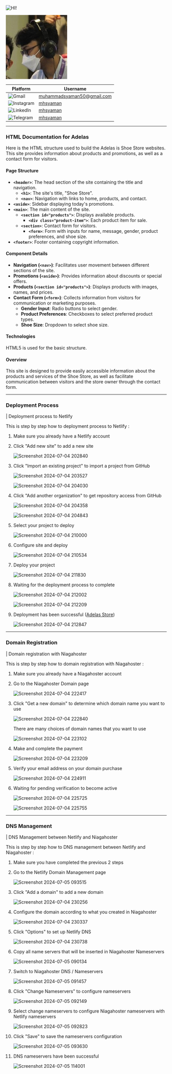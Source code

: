 <!-- [![Review Assignment Due Date](https://classroom.github.com/assets/deadline-readme-button-22041afd0340ce965d47ae6ef1cefeee28c7c493a6346c4f15d667ab976d596c.svg)](https://classroom.github.com/a/_rEaNyCz) -->

![HI!](https://readme-typing-svg.demolab.com?font=Fira+Code&size=80&pause=1000&color=08D750&vCenter=true&random=false&width=700&height=80&lines=Hi+I'm+Syaman!)

![syaman](assets/profile.jpg)

| Platform                                                                                                       | Username                                                        |
| -------------------------------------------------------------------------------------------------------------- | --------------------------------------------------------------- |
| ![Gmail](https://img.shields.io/badge/Gmail-D14836?logo=gmail&logoColor=white&style=for-the-badge)             | [muhammadsyaman50@gmail.com](mailto:muhammadsyaman50@gmail.com) |
| ![Instagram](https://img.shields.io/badge/Instagram-E4405F?logo=instagram&logoColor=white&style=for-the-badge) | [mhsyaman](https://instagram.com/mhsyaman)                      |
| ![LinkedIn](https://img.shields.io/badge/LinkedIn-0077B5?logo=linkedin&logoColor=white&style=for-the-badge)    | [mhsyaman](https://linkedin.com/in/mhsyaman)                    |
| ![Telegram](https://img.shields.io/badge/Telegram-2CA5E0?logo=telegram&logoColor=white&style=for-the-badge)    | [mhsyaman](https://t.me/mhsyaman)                               |

---

### HTML Documentation for Adelas

Here is the HTML structure used to build the Adelas is Shoe Store websites. This site provides information about products and promotions, as well as a contact form for visitors.

#### Page Structure

- **`<header>`**: The head section of the site containing the title and navigation.
  - **`<h1>`**: The site's title, "Shoe Store".
  - **`<nav>`**: Navigation with links to home, products, and contact.
- **`<aside>`**: Sidebar displaying today's promotions.
- **`<main>`**: The main content of the site.
  - **`<section id="products">`**: Displays available products.
    - **`<div class="product-item">`**: Each product item for sale.
  - **`<section>`**: Contact form for visitors.
    - **`<form>`**: Form with inputs for name, message, gender, product preferences, and shoe size.
- **`<footer>`**: Footer containing copyright information.

#### Component Details

- **Navigation (`<nav>`)**: Facilitates user movement between different sections of the site.
- **Promotions (`<aside>`)**: Provides information about discounts or special offers.
- **Products (`<section id="products">`)**: Displays products with images, names, and prices.
- **Contact Form (`<form>`)**: Collects information from visitors for communication or marketing purposes.
  - **Gender Input**: Radio buttons to select gender.
  - **Product Preferences**: Checkboxes to select preferred product types.
  - **Shoe Size**: Dropdown to select shoe size.

#### Technologies

HTML5 is used for the basic structure.

#### Overview

This site is designed to provide easily accessible information about the products and services of the Shoe Store, as well as facilitate communication between visitors and the store owner through the contact form.

---

### Deployment Process

| Deployment process to Netlify

This is step by step how to deployment process to Netlify :

1. Make sure you already have a Netlify account
   
2. Click "Add new site" to add a new site

   ![Screenshot 2024-07-04 202840](https://github.com/revou-fsse-5/module-1-mhsyaman/assets/98678219/b97a49a7-aa7b-414f-b778-0a74c07d57f9)

3. Click "Import an existing project" to import a project from GitHub
   
   ![Screenshot 2024-07-04 203527](https://github.com/revou-fsse-5/module-1-mhsyaman/assets/98678219/279b1fd1-85a3-47a4-bbbb-4de84eb0e24d)

   ![Screenshot 2024-07-04 204030](https://github.com/revou-fsse-5/module-1-mhsyaman/assets/98678219/6f1d41a6-0c63-4022-829d-12c92befc1cf)

4. Click "Add another organization" to get repository access from GitHub

   ![Screenshot 2024-07-04 204358](https://github.com/revou-fsse-5/module-1-mhsyaman/assets/98678219/fa1acd35-dbe8-4057-980e-ba72ef532518)

   ![Screenshot 2024-07-04 204843](https://github.com/revou-fsse-5/module-1-mhsyaman/assets/98678219/ba03acdc-b118-472a-84ab-0b013a0f080a)

5. Select your project to deploy

   ![Screenshot 2024-07-04 210000](https://github.com/revou-fsse-5/module-1-mhsyaman/assets/98678219/2817627a-db55-4bcb-a720-e088ff3fcc4b)

6. Configure site and deploy

   ![Screenshot 2024-07-04 210534](https://github.com/revou-fsse-5/module-1-mhsyaman/assets/98678219/999b5638-d2f9-4f55-8727-85986b69b294)

7. Deploy your project

   ![Screenshot 2024-07-04 211830](https://github.com/revou-fsse-5/module-1-mhsyaman/assets/98678219/f21b1b6c-7311-40af-bbb8-0aa35e5ec6aa)

8. Waiting for the deployment process to complete

   ![Screenshot 2024-07-04 212002](https://github.com/revou-fsse-5/module-1-mhsyaman/assets/98678219/567d99d7-b981-4fef-8ccc-2e94e44aab02)

   ![Screenshot 2024-07-04 212209](https://github.com/revou-fsse-5/module-1-mhsyaman/assets/98678219/4f5e4718-8350-4b80-9ce3-57642db16c19)

9. Deployment has been successful ([Adelas Store](https://adelasstore.netlify.app/))

   ![Screenshot 2024-07-04 212847](https://github.com/revou-fsse-5/module-1-mhsyaman/assets/98678219/5911f78b-34f9-4845-b9d7-2a40749174c2)

---

### Domain Registration

| Domain registration with Niagahoster

This is step by step how to domain registration with Niagahoster :

1. Make sure you already have a Niagahoster account

2. Go to the Niagahoster Domain page

   ![Screenshot 2024-07-04 222417](https://github.com/revou-fsse-5/module-1-mhsyaman/assets/98678219/acd49d47-b091-4ffa-8396-f76b8cb277f4)

3. Click "Get a new domain" to determine which domain name you want to use

   ![Screenshot 2024-07-04 222840](https://github.com/revou-fsse-5/module-1-mhsyaman/assets/98678219/4d9a7ebe-287a-48be-8f80-0db2f0ae6749)
   
   There are many choices of domain names that you want to use

   ![Screenshot 2024-07-04 223102](https://github.com/revou-fsse-5/module-1-mhsyaman/assets/98678219/d43b26a4-33fb-41b3-9bf9-d1ff616e78b2)

4. Make and complete the payment
   
   ![Screenshot 2024-07-04 223209](https://github.com/revou-fsse-5/module-1-mhsyaman/assets/98678219/9a33cbf9-8222-42bc-8fa7-824c68e0a1d6)

5. Verify your email address on your domain purchase

   ![Screenshot 2024-07-04 224911](https://github.com/revou-fsse-5/module-1-mhsyaman/assets/98678219/53f4562b-d176-494d-99e8-f30f34263657)

6. Waiting for pending verification to become active

   ![Screenshot 2024-07-04 225725](https://github.com/revou-fsse-5/module-1-mhsyaman/assets/98678219/2a6cdddd-f83b-40e7-b37a-26f35a431a7a)

   ![Screenshot 2024-07-04 225755](https://github.com/revou-fsse-5/module-1-mhsyaman/assets/98678219/2ea50068-89e6-425c-9d0b-abd8c0f5f0f9)

---

### DNS Management

| DNS Management between Netlify and Niagahoster

This is step by step how to DNS management between Netlify and Niagahoster :

1. Make sure you have completed the previous 2 steps
2. Go to the Netlify Domain Management page

   ![Screenshot 2024-07-05 093515](https://github.com/revou-fsse-5/module-1-mhsyaman/assets/98678219/3ab8ff43-8176-441b-b1d6-c3f0e1caec04)

3. Click "Add a domain" to add a new domain

   ![Screenshot 2024-07-04 230256](https://github.com/revou-fsse-5/module-1-mhsyaman/assets/98678219/4d47c33f-02d6-4c9f-b751-956d51a3fdf9)
  
5. Configure the domain according to what you created in Niagahoster

   ![Screenshot 2024-07-04 230337](https://github.com/revou-fsse-5/module-1-mhsyaman/assets/98678219/0c98e280-6eef-43ca-9f04-e8ce48f5e23e)

6. Click "Options" to set up Netlify DNS

   ![Screenshot 2024-07-04 230738](https://github.com/revou-fsse-5/module-1-mhsyaman/assets/98678219/e15c737b-6c29-4abb-9b9f-8885f672a56f)

7. Copy all name servers that will be inserted in Niagahoster Nameservers

   ![Screenshot 2024-07-05 090134](https://github.com/revou-fsse-5/module-1-mhsyaman/assets/98678219/20eb18fd-ae77-4264-9314-22772f41ea03)

8. Switch to Niagahoster DNS / Nameservers

   ![Screenshot 2024-07-05 091457](https://github.com/revou-fsse-5/module-1-mhsyaman/assets/98678219/cdc28b4c-52be-4f09-bc4d-378865d30b4e)

9. Click "Change Nameservers" to configure nameservers

   ![Screenshot 2024-07-05 092149](https://github.com/revou-fsse-5/module-1-mhsyaman/assets/98678219/a50beb73-699c-4bd5-839c-f3a0f95079be)

10. Select change nameservers to configure Niagahoster nameservers with Netlify nameservers

    ![Screenshot 2024-07-05 092823](https://github.com/revou-fsse-5/module-1-mhsyaman/assets/98678219/dcbdfac5-28e8-4707-be43-4b38a681a99d)

11. Click "Save" to save the nameservers configuration

    ![Screenshot 2024-07-05 093630](https://github.com/revou-fsse-5/module-1-mhsyaman/assets/98678219/a6f79214-09bd-424d-9488-26e8b6cca61e)

12. DNS nameservers have been successful

    ![Screenshot 2024-07-05 114001](https://github.com/revou-fsse-5/module-1-mhsyaman/assets/98678219/78aad067-b345-4c5a-83e3-4aa5a04d5a8d)
